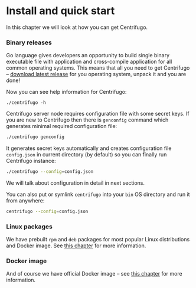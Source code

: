 # Install and quick start

In this chapter we will look at how you can get Centrifugo.

### Binary releases

Go language gives developers an opportunity to build single binary executable file with application and cross-compile application for all common operating systems. This means that all you need to get Centrifugo – [download latest release](https://github.com/centrifugal/centrifugo/releases) for you operating system, unpack it and you are done!

Now you can see help information for Centrifugo:

```
./centrifugo -h
```

Centrifugo server node requires configuration file with some secret keys. If you are new to Centrifugo then there is `genconfig` command which generates minimal required configuration file:

```bash
./centrifugo genconfig
```

It generates secret keys automatically and creates configuration file `config.json` in current directory (by default) so you can finally run Centrifugo instance:

```bash
./centrifugo --config=config.json
```

We will talk about configuration in detail in next sections.

You can also put or symlink `centrifugo` into your `bin` OS directory and run it from anywhere:

```bash
centrifugo --config=config.json
```

### Linux packages

We have prebuilt `rpm` and `deb` packages for most popular Linux distributions and Docker image. See [this chapter](../deploy/packages.md) for more information.

### Docker image

And of course we have official Docker image – see [this chapter](../deploy/docker.md) for more information.
